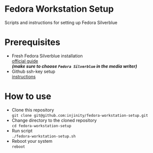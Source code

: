 # Fedora Workstation Setup
Scripts and instructions for setting up Fedora Silverblue

# Prerequisites
- Fresh Fedora Silverblue installation  
[official guide](https://docs.fedoraproject.org/en-US/fedora/latest/preparing-boot-media/#_fedora_media_writer)  
***(make sure to choose `Fedora Silverblue` in the media writer)***
- Github ssh-key setup  
[instructions](https://github.com/injinity/instructions/blob/main/gtihub_ssh_auth/README.md)

# How to use
- Clone this repository  
`git clone git@github.com:injinity/fedora-workstation-setup.git`
- Change directory to the cloned repository  
`cd fedora-workstation-setup`
- Run script  
`./fedora-workstation-setup.sh`
- Reboot your system  
`reboot`

